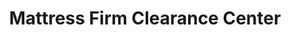 ---
title: "Mattress Firm Clearance Center"
url: /atlanta/mattress-firm-clearance-center/
shop: bed
---